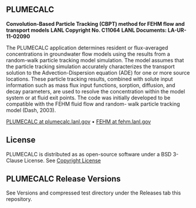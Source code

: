 ## PLUMECALC
**Convolution-Based Particle Tracking (CBPT) method for FEHM flow and transport models**
**LANL Copyright No. C11064**
**LANL Documents: LA-UR-11-02090**

The PLUMECALC application determines resident or flux-averaged concentrations in groundwater flow models using the results from a random-walk particle tracking model simulation. The model assumes that the particle tracking simulation accurately characterizes the transport solution to the Advection-Dispersion equation (ADE) for one or more source locations. These particle tracking results, combined with solute input information such as mass flux input functions, sorption, diffusion, and decay parameters, are used to resolve the concentration within the model system or at fluid exit points. The code was initially developed to be compatible with the FEHM fluid flow and random- walk particle tracking model (Dash, 2003).

[PLUMECALC at plumecalc.lanl.gov](https://plumecalc.lanl.gov) • [FEHM at fehm.lanl.gov](https://fehm.lanl.gov)


## License ##

PLUMECALC is distributed as as open-source software under a BSD 3-Clause License. See [Copyright License](LICENSE.md)

## PLUMECALC Release Versions ##

See Versions and compressed test directory under the Releases tab this repository.

